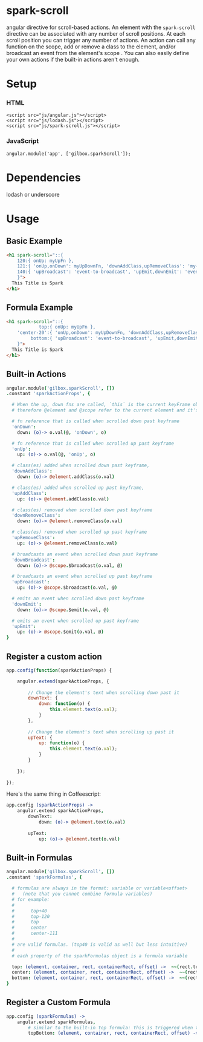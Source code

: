 spark-scroll
============

angular directive for scroll-based actions. An element with the `spark-scroll` directive can be associated with any number of scroll positions. At each scroll position you can trigger any number of actions. An action can call any function on the scope, add or remove a class to the element, and/or broadcast an event from the element's scope . You can also easily define your own actions if the built-in actions aren't enough.

Setup
=====

### HTML

    <script src="js/angular.js"></script>
    <script src="js/lodash.js"></script>
    <script src="js/spark-scroll.js"></script>
    
### JavaScript

    angular.module('app', ['gilbox.sparkScroll']);

Dependencies
=====

lodash or underscore

Usage
=====

## Basic Example

```html
<h1 spark-scroll="::{
    120:{ onUp: myUpFn },
    121:{ 'onUp,onDown': myUpDownFn, 'downAddClass,upRemoveClass': 'my-class my-other-class' },
    140:{ 'upBroadcast': 'event-to-broadcast', 'upEmit,downEmit': 'event-to-emit' }
    }">
  This Title is Spark
</h1>
```

## Formula Example

```html
<h1 spark-scroll="::{
            top:{ onUp: myUpFn },
    'center-20':{ 'onUp,onDown': myUpDownFn, 'downAddClass,upRemoveClass': 'my-class my-other-class' },
         bottom:{ 'upBroadcast': 'event-to-broadcast', 'upEmit,downEmit': 'event-to-emit' }
    }">
  This Title is Spark
</h1>
```

## Built-in Actions

```coffeescript
angular.module('gilbox.sparkScroll', [])
.constant 'sparkActionProps', {

  # When the up, down fns are called, `this` is the current keyFrame object and `o` is the action object
  # therefore @element and @scope refer to the current element and it's scope

  # fn reference that is called when scrolled down past keyframe
  'onDown':
    down: (o)-> o.val(@, 'onDown', o)

  # fn reference that is called when scrolled up past keyframe
  'onUp':
    up: (o)-> o.val(@, 'onUp', o)

  # class(es) added when scrolled down past keyframe,
  'downAddClass':
    down: (o)-> @element.addClass(o.val)

  # class(es) added when scrolled up past keyframe,
  'upAddClass':
    up: (o)-> @element.addClass(o.val)

  # class(es) removed when scrolled down past keyframe
  'downRemoveClass':
    down: (o)-> @element.removeClass(o.val)

  # class(es) removed when scrolled up past keyframe
  'upRemoveClass':
    up: (o)-> @element.removeClass(o.val)

  # broadcasts an event when scrolled down past keyframe
  'downBroadcast':
    down: (o)-> @scope.$broadcast(o.val, @)

  # broadcasts an event when scrolled up past keyframe
  'upBroadcast':
    up: (o)-> @scope.$broadcast(o.val, @)

  # emits an event when scrolled down past keyframe
  'downEmit':
    down: (o)-> @scope.$emit(o.val, @)

  # emits an event when scrolled up past keyframe
  'upEmit':
    up: (o)-> @scope.$emit(o.val, @)
}
```

## Register a custom action

```javascript
app.config(function(sparkActionProps) {

    angular.extend(sparkActionProps, {
    
        // Change the element's text when scrolling down past it
        downText: {
            down: function(o) {
                this.element.text(o.val);
            }
        },
        
        // Change the element's text when scrolling up past it
        upText: {
            up: function(o) {
                this.element.text(o.val);
            }
        }
        
    });
    
});
```

Here's the same thing in Coffeescript:

```coffeescript
app.config (sparkActionProps) ->
    angular.extend sparkActionProps, 
        downText:
            down: (o)-> @element.text(o.val)
            
        upText:
            up: (o)-> @element.text(o.val)
```

## Built-in Formulas

```coffeescript
angular.module('gilbox.sparkScroll', [])
.constant 'sparkFormulas', {

  # formulas are always in the format: variable or variable<offset>
  #   (note that you cannot combine formula variables)
  # for example:
  #
  #      top+40
  #      top-120
  #      top
  #      center
  #      center-111
  #
  # are valid formulas. (top40 is valid as well but less intuitive)
  #
  # each property of the sparkFormulas object is a formula variable

  top: (element, container, rect, containerRect, offset) ->  ~~(rect.top - containerRect.top + offset)
  center: (element, container, rect, containerRect, offset) ->  ~~(rect.top - containerRect.top - container.clientHeight/2 + offset)
  bottom: (element, container, rect, containerRect, offset) ->  ~~(rect.top - containerRect.top - container.clientHeight + offset)
}
```

## Register a Custom Formula

```coffeescript
app.config (sparkFormulas) ->
    angular.extend sparkFormulas, 
        # similar to the built-in top formula: this is triggered when the bottom of the element hits the top of the viewport
        topBottom: (element, container, rect, containerRect, offset) ->  ~~(rect.bottom - containerRect.top + offset)
```
